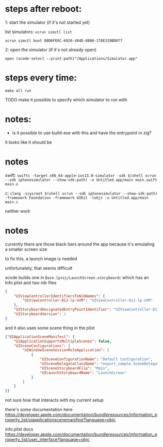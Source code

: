 # steps after reboot:

1: start the simulator (if it's not started yet)

list simulators: `xcrun simctl list`

```
xcrun simctl boot 80D6FE0C-6920-484D-8B80-178E319BD077
```

2: open the simulator (if it's not already open)

```
open (xcode-select --print-path)"/Applications/Simulator.app"
```

# steps every time:

```
make all run
```

TODO make it possible to specify which simulator to run with

# notes:

- is it possible to use build-exe with this and have the entrypoint in zig?

it looks like it should be

# notes

swift: `swiftc -target x86_64-apple-ios13.0-simulator -sdk $(shell xcrun --sdk iphonesimulator --show-sdk-path) -o Untitled.app/main main.swift main.o`

c: `clang -isysroot $(shell xcrun --sdk iphonesimulator --show-sdk-path) -framework Foundation -framework UIKit -lobjc -o Untitled.app/main main.c`

neither  work

# notes

currently there are those black bars around the app because it's emulating a smaller screen size

to fix this, a launch image is needed

unfortunately, that seems difficult

xcode builds one in  `Base.lproj/LaunchScreen.storyboardc` which has an Info.plist and two nib files

```json
{
    "UIViewControllerIdentifiersToNibNames": {
        "UIViewController-01J-lp-oVM": "UIViewController-01J-lp-oVM"
    },
    "UIStoryboardDesignatedEntryPointIdentifier": "UIViewController-01J-lp-oVM",
    "UIStoryboardVersion": 1
}
```

and it also uses some scene thing in the plist

```json
{"UIApplicationSceneManifest": {
    "UIApplicationSupportsMultipleScenes": false,
    "UISceneConfigurations": {
        "UIWindowSceneSessionRoleApplication": [
            {
                "UISceneConfigurationName": "Default Configuration",
                "UISceneDelegateClassName": "export_sample.SceneDelegate",
                "UISceneStoryboardFile": "Main",
                "UILaunchStoryboardName": "LaunchScreen"
            }
        ]
    }
}}
```

not sure how that interacts with my current setup

there's some documentation here https://developer.apple.com/documentation/bundleresources/information_property_list/uiapplicationscenemanifest?language=objc

info.plist docs https://developer.apple.com/documentation/bundleresources/information_property_list/user_interface?language=objc